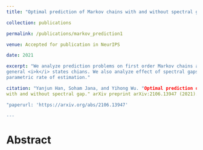 ```yaml
---
title: "Optimal prediction of Markov chains with and without spectral gap"

collection: publications

permalink: /publications/markov_prediction1

venue: Accepted for publication in NeurIPS

date: 2021

excerpt: "We analyze prediction problems on first order Markov chains and achieve optimal rate for 
general <i>k</i> states chians. We also analyze effect of spectral gaps in case of reversible chains to achieve 
parametric rate of estimation."

citation: "Yanjun Han, Soham Jana, and Yihong Wu. "Optimal prediction of Markov chains 
with and without spectral gap." arXiv preprint arXiv:2106.13947 (2021).

"paperurl: 'https://arxiv.org/abs/2106.13947'

---
```


Abstract
========






